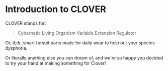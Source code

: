 # Introduction to CLOVER

CLOVER stands for:

> Cybernetic Living Organism Variable Extension Regulator

Or, tl;dr, smart fursuit parts made for daily wear to help out your species dysphoria.

Or literally anything else you can dream of, and we're so happy you decided to try your hand at making something for Clover!
